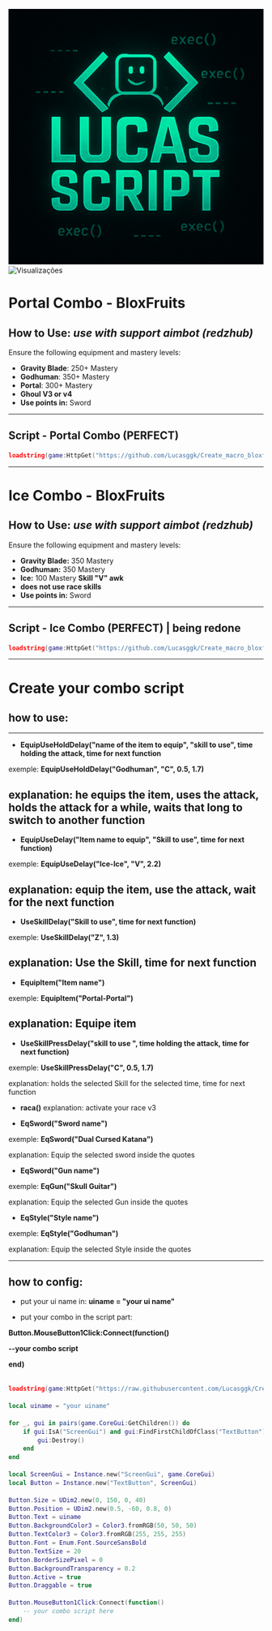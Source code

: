 ![Lucas Script](logo.png)
![Visualizações](https://komarev.com/ghpvc/?username=Lucasggk&label=VISITAS&color=green&style=plastic)
# Portal Combo - BloxFruits

## How to Use: *use with support aimbot (redzhub)*

Ensure the following equipment and mastery levels:

- **Gravity Blade**: 250+ Mastery  
- **Godhuman**: 350+ Mastery  
- **Portal**: 300+ Mastery  
- **Ghoul V3 or v4**
- **Use points in:** Sword
  
---

## Script - Portal Combo (PERFECT)

```lua
loadstring(game:HttpGet("https://github.com/Lucasggk/Create_macro_bloxfruits/raw/main/Portal.Loader.lua", true))()
```
---

# Ice Combo - BloxFruits

## How to Use: *use with support aimbot (redzhub)*

Ensure the following equipment and mastery levels:

- **Gravity Blade:** 350 Mastery
- **Godhuman:** 350 Mastery
- **Ice:** 100 Mastery **Skill "V" awk**
- **does not use race skills**
- **Use points in:** Sword

---

## Script - Ice Combo (PERFECT) | being redone 
```lua
loadstring(game:HttpGet("https://github.com/Lucasggk/Create_macro_bloxfruits/raw/main/Ice.Loader.lua", true))()
```
---

# Create your combo script

## how to use:

---
- **EquipUseHoldDelay("name of the item to equip", "skill to use", time holding the attack, time for next function**

exemple: **EquipUseHoldDelay("Godhuman", "C", 0.5, 1.7)**

explanation: he equips the item, uses the attack, holds the attack for a while, waits that long to switch to another function  
---
- **EquipUseDelay("Item name to equip", "Skill to use", time for next function)**

exemple: **EquipUseDelay("Ice-Ice", "V", 2.2)**

explanation: equip the item, use the attack, wait for the next function
---
- **UseSkillDelay("Skill to use", time for next function)**

exemple: **UseSkillDelay("Z", 1.3)**

explanation: Use the Skill, time for next function
---
- **EquipItem("Item name")**

exemple: **EquipItem("Portal-Portal")**

explanation: Equipe item
---
- **UseSkillPressDelay("skill to use ", time holding the attack, time for next function)**

exemple: **UseSkillPressDelay("C", 0.5, 1.7)**

explanation: holds the selected Skill for the selected time, time for next function  

- **raca()**
explanation: activate your race v3

- **EqSword("Sword name")**

exemple: **EqSword("Dual Cursed Katana")**

explanation: Equip the selected sword inside the quotes 

- **EqSword("Gun name")**

exemple: **EqGun("Skull Guitar")**

explanation: Equip the selected Gun inside the quotes 

- **EqStyle("Style name")**

exemple: **EqStyle("Godhuman")**

explanation: Equip the selected Style inside the quotes 


---
## how to config:

- put your ui name in:
**uiname = "your ui name"**



- put your combo in the script part:
 
**Button.MouseButton1Click:Connect(function()**

**--your combo script**

**end)**

```lua

loadstring(game:HttpGet("https://raw.githubusercontent.com/Lucasggk/Create_macro_bloxfruits/main/System2.0.lua"))()

local uiname = "your uiname"

for _, gui in pairs(game.CoreGui:GetChildren()) do
    if gui:IsA("ScreenGui") and gui:FindFirstChildOfClass("TextButton") and gui:FindFirstChildWhichIsA("TextButton").Text == uiname then
        gui:Destroy()
    end
end

local ScreenGui = Instance.new("ScreenGui", game.CoreGui)
local Button = Instance.new("TextButton", ScreenGui)

Button.Size = UDim2.new(0, 150, 0, 40)
Button.Position = UDim2.new(0.5, -60, 0.8, 0)
Button.Text = uiname
Button.BackgroundColor3 = Color3.fromRGB(50, 50, 50)
Button.TextColor3 = Color3.fromRGB(255, 255, 255)
Button.Font = Enum.Font.SourceSansBold
Button.TextSize = 20
Button.BorderSizePixel = 0
Button.BackgroundTransparency = 0.2
Button.Active = true
Button.Draggable = true

Button.MouseButton1Click:Connect(function()
    -- your combo script here
end)

```
